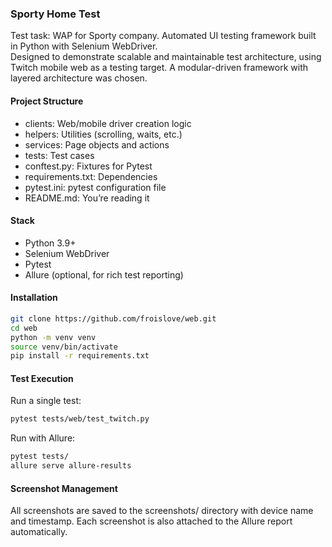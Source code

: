 ### Sporty Home Test
Test task: WAP for Sporty company.
Automated UI testing framework built in Python with Selenium WebDriver.  
Designed to demonstrate scalable and maintainable test architecture, using Twitch mobile web as a testing target.
A modular-driven framework with layered architecture was chosen.

#### Project Structure
- clients:  Web/mobile driver creation logic
- helpers: Utilities (scrolling, waits, etc.)
- services: Page objects and actions
- tests: Test cases
- conftest.py: Fixtures for Pytest
- requirements.txt: Dependencies
- pytest.ini: pytest configuration file
- README.md: You’re reading it

#### Stack
- Python 3.9+
- Selenium WebDriver
- Pytest
- Allure (optional, for rich test reporting)

#### Installation

```bash
git clone https://github.com/froislove/web.git
cd web
python -m venv venv
source venv/bin/activate
pip install -r requirements.txt
```

#### Test Execution
Run a single test:

```bash
pytest tests/web/test_twitch.py
```

Run with Allure:

```bash
pytest tests/
allure serve allure-results
```

#### Screenshot Management
All screenshots are saved to the screenshots/ directory with device name and timestamp.
Each screenshot is also attached to the Allure report automatically.

